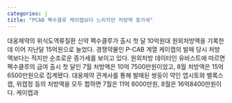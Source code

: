 ```yaml
---
categories: j
title: "PCAB 펙수클루 케이캡보다 느리지만 처방액 증가세"
---
```

대웅제약의 위식도역류질환 신약 펙수클루가 출시 첫 달 10억원대 원외처방액을 기록한데 이어 지난달 15억원으로 늘었다. 경쟁약물인 P-CAB 계열 케이캡의 발매 당시 처방액보다는 적지만 순조로운 증가세를 보이고 있다. 원외처방 데이터인 유비스트에 따르면 펙수클루의 급여 출시 첫 달인 7월 처방액은 10억 7500만원이었고, 8월 처방액은 15억 6500만원으로 집계됐다. 대웅제약 관계사를 통해 발매된 쌍둥이 약인 앱시토와 벨록스캡, 위캡정 등의 처방액을 모두 합하면 7월은 11억 6000만원, 8월은 16억8400만원이다. 케이캡과